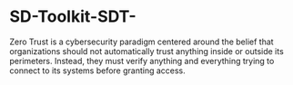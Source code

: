 # SD-Toolkit-SDT-
Zero Trust is a cybersecurity paradigm centered around the belief that organizations should not automatically trust anything inside or outside its perimeters. Instead, they must verify anything and everything trying to connect to its systems before granting access.
